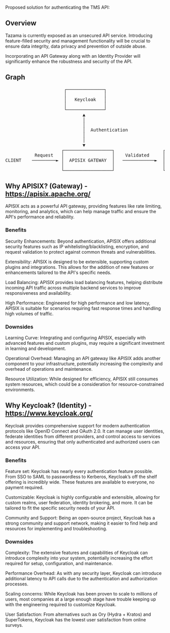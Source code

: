 Proposed solution for authenticating the TMS API:

## Overview

Tazama is currently exposed as an unsecured API service. Introducing feature-filled security and management functionality 
will be crucial to ensure data integrity, data privacy and prevention of outside abuse.

Incorporating an API Gateway along with an Identity Provider will significantly enhance the robustness and
security of the API.

## Graph

<pre>
                      ┌──────────────┐
                      │              │
                      │   Keycloak   │
                      │              │
                      └──────────────┘
                             ▲
                             │
                             │
                             │  Authentication
                             │
                             │
                             ▼
                     ┌──────────────────┐                  ┌─────────────────┐
           Request   │                  │    Validated     │                 │
CLIENT    ─────────► │  APISIX GATEWAY  │   ────────────►  │  TAZAMA API     │
                     │                  │                  │                 │
                     └──────────────────┘                  └─────────────────┘
</pre>

## Why APISIX? (Gateway) - https://apisix.apache.org/

APISIX acts as a powerful API gateway, providing features like rate limiting, monitoring, and analytics, which can help manage traffic and ensure the API's performance and reliability.

### Benefits

Security Enhancements: Beyond authentication, APISIX offers additional security features such as IP whitelisting/blacklisting, encryption, and request validation to protect against common threats and vulnerabilities.

Extensibility: APISIX is designed to be extensible, supporting custom plugins and integrations. This allows for the addition of new features or enhancements tailored to the API's specific needs.

Load Balancing: APISIX provides load balancing features, helping distribute incoming API traffic across multiple backend services to improve responsiveness and availability.

High Performance: Engineered for high performance and low latency, APISIX is suitable for scenarios requiring fast response times and handling high volumes of traffic.

### Downsides

Learning Curve: Integrating and configuring APISIX, especially with advanced features and custom plugins, may require a significant investment in learning and development.

Operational Overhead: Managing an API gateway like APISIX adds another component to your infrastructure, potentially increasing the complexity and overhead of operations and maintenance.

Resource Utilization: While designed for efficiency, APISIX still consumes system resources, which could be a consideration for resource-constrained environments.

## Why Keycloak? (Identity) - https://www.keycloak.org/

Keycloak provides comprehensive support for modern authentication protocols like OpenID Connect and OAuth 2.0. It can manage user identities, federate identities from different providers, and control access to services and resources, ensuring that only authenticated and authorized users can access your API.

### Benefits

Feature set: Keycloak has nearly every authentication feature possible. From SSO to SAML to passwordless to Kerberos, Keycloak’s off the shelf offering is incredibly wide. These features are available to everyone, no payment required.

Customizable: Keycloak is highly configurable and extensible, allowing for custom realms, user federation, identity brokering, and more. It can be tailored to fit the specific security needs of your API.

Community and Support: Being an open-source project, Keycloak has a strong community and support network, making it easier to find help and resources for implementing and troubleshooting.

### Downsides

Complexity: The extensive features and capabilities of Keycloak can introduce complexity into your system, potentially increasing the effort required for setup, configuration, and maintenance.

Performance Overhead: As with any security layer, Keycloak can introduce additional latency to API calls due to the authentication and authorization processes.

Scaling concerns: While Keycloak has been proven to scale to millions of users, most companies at a large enough stage have trouble keeping up with the engineering required to customize Keycloak.

User Satisfaction: From alternatives such as Ory (Hydra + Kratos) and SuperTokens, Keycloak has the lowest user satisfaction from online surveys.
